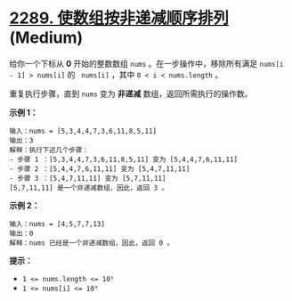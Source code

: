 # [2289. 使数组按非递减顺序排列][link] (Medium)

[link]: https://leetcode.cn/problems/steps-to-make-array-non-decreasing/

给你一个下标从 **0** 开始的整数数组 `nums` 。在一步操作中，移除所有满足 `nums[i - 1] > nums[i]` 的 `
nums[i]` ，其中 `0 < i < nums.length` 。

重复执行步骤，直到 `nums` 变为 **非递减** 数组，返回所需执行的操作数。

**示例 1：**

```
输入：nums = [5,3,4,4,7,3,6,11,8,5,11]
输出：3
解释：执行下述几个步骤：
- 步骤 1 ：[5,3,4,4,7,3,6,11,8,5,11] 变为 [5,4,4,7,6,11,11]
- 步骤 2 ：[5,4,4,7,6,11,11] 变为 [5,4,7,11,11]
- 步骤 3 ：[5,4,7,11,11] 变为 [5,7,11,11]
[5,7,11,11] 是一个非递减数组，因此，返回 3 。
```

**示例 2：**

```
输入：nums = [4,5,7,7,13]
输出：0
解释：nums 已经是一个非递减数组，因此，返回 0 。
```

**提示：**

- `1 <= nums.length <= 10⁵`
- `1 <= nums[i] <= 10⁹`
